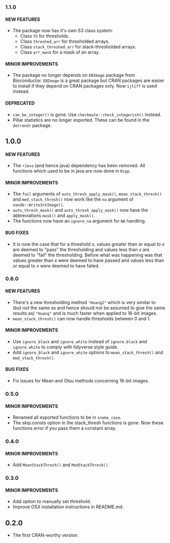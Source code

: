 ### 1.1.0

#### NEW FEATURES
* The package now has it's own S3 class system:
    - Class `th` for thresholds.
    - Class `threshed_arr` for thresholded arrays.
    - Class `stack_threshed_arr` for stack-thresholded arrays.
    - Class `arr_mask` for a mask of an array.
    
#### MINOR IMPROVEMENTS
* The package no longer depends on `EBImage` package from Bioconductor. `EBImage` is a great package but CRAN packages are easier to install if they depend on CRAN packages only. Now `ijtiff` is used instead.

#### DEPRECATED
* `can_be_integer()` is gone. Use `checkmate::check_integerish()` instead.
* Pillar statistics are no longer exported. These can be found in the `detrendr` package.
    

## 1.0.0

#### NEW FEATURES
* The `rJava` (and hence java) dependency has been removed. All functions which used to be in java are now done in `Rcpp`.

#### MINOR IMPROVEMENTS
* The `fail` arguments of `auto_thresh_apply_mask()`, `mean_stack_thresh()` and `med_stack_thresh()` now work like the `na` argument of `nandb::WriteIntImage()`.
* `auto_thresh_mask()` and `auto_thresh_apply_mask()` now have the abbreviations `mask()` and `apply_mask()`.
* The functions now have an `ignore_na` argument for `NA` handling.

#### BUG FIXES
* It is now the case that for a threshold *x*, values greater than or equal to *x* are deemed to "pass" the thresholding and values less than *x* are deemed to "fail" the thresholding. Before what was happening was that values greater than *x* were deemed to have passed and values less than or equal to *x* were deemed to have failed.


### 0.6.0

#### NEW FEATURES
* There's a new thresholding method `"Huang2"` which is very similar to (but _not_ the same as and hence should not be assumed to give the same results as) `"Huang"` and is much faster when applied to 16-bit images.
* `mean_stack_thresh()` can now handle thresholds between 0 and 1.

#### MINOR IMPROVEMENTS
* Use `ignore_black` and `ignore_white` instead of `ignore.black` and `ignore.white` to comply with tidyverse style guide.
* Add `ignore_black` and `ignore_white` options to `mean_stack_thresh()` and `med_stack_thresh()`.

#### BUG FIXES
* Fix issues for Mean and Otsu methods concerning 16-bit images.


### 0.5.0

#### MINOR IMPROVEMENTS
* Renamed all exported functions to be in `snake_case`.
* The skip.consts option in the stack_thresh functions is gone. Now these functions error if you pass them a constant array.


### 0.4.0

#### MINOR IMPROVEMENTS
* Add `MeanStackThresh()` and `MedStackThresh()`.


### 0.3.0

#### MINOR IMPROVEMENTS
* Add option to manually set threshold.
* Improve OSX installation instructions in README.md.


## 0.2.0

* The first CRAN-worthy version.
